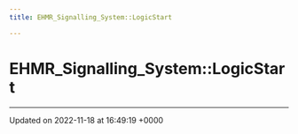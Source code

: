 ```yaml
---
title: EHMR_Signalling_System::LogicStart

---
```


# EHMR_Signalling_System::LogicStart








-------------------------------

Updated on 2022-11-18 at 16:49:19 +0000